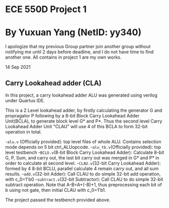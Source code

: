 # ECE 550D Project 1
# By Yuxuan Yang (NetID: yy340)

I apologize that my previous Group partner join another group without notifying me until 2 days before deadline, and I do not have time to find another one.
All contains in project 1 are my own works.

14 Sep 2021

## Carry Lookahead adder (CLA)
In this project, a carry lookahead adder ALU was generated using verilog under Quartus IDE.

This is a 2 Level lookahead adder, by firstly calculating the generator G and propragator P following by a 8-bit Block Carry Lookahead Adder Unit(BCLA), to generate block level G* and P*. Thus the second level Carry Lookahead Adder Unit "CLAU" will use 4 of this BCLA to form 32-bit operation in total.

-`alu.v` (Officially provided): top level files of whole ALU. Contains selection mode depends on 5 bit ctrl_ALUopcode.
-`alu_tb.v`(Officially provided): top level testbench
-`BCLU.v`(8-bit Block Carry Lookahead Adder): Calculate 8-bit G, P, Sum, and carry out, the last bit carry out was merged in G* and P* in order to calculate at second level.
-`CLAU.v`(32-bit Carry Lookahead Adder): formed by 4 8-bit BCLU, parallel calculate 4 remain carry out, and all sum results.
-`add.v`(32-bit Adder): Call CLAU to do simple 32-bit add operation, with c_0=1'b0
-`subtract.v`(32-bit Subtractor): Call CLAU to do simple 32-bit subtract operation. Note that A-B=A+(-B)+1, thus preprocessing each bit of b using not gate, then initial CLAU with c_0=1'b1.

The project passed the testbench provided above.

